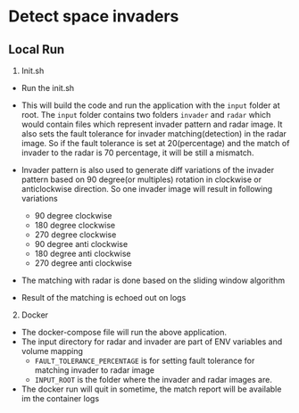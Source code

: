 # Detect space invaders

## Local Run
1. Init.sh
 * Run the init.sh
 * This will build the code and run the application with the `input` folder at root.
   The `input` folder contains two folders `invader` and `radar` which would contain
   files which represent invader pattern and radar image. It also sets the 
   fault tolerance for invader matching(detection) in the radar image.
   So if the fault tolerance is set at 20(percentage) and the match of invader to the radar is
   70 percentage, it will be still a mismatch.
 * Invader pattern is also used to generate diff variations of the invader pattern based on 90 degree(or multiples)
   rotation in clockwise or anticlockwise direction. So one invader image will result in following variations
    * 90 degree clockwise
    * 180 degree clockwise
    * 270 degree clockwise
    * 90 degree anti clockwise
    * 180 degree anti clockwise
    * 270 degree anti clockwise

 * The matching with radar is done based on the sliding window algorithm
   
 * Result of the matching is echoed out on logs
2. Docker
 * The docker-compose file will run the above application.
 * The input directory for radar and invader are part of ENV variables and volume mapping
   * `FAULT_TOLERANCE_PERCENTAGE` is for setting fault tolerance for matching invader to radar image
   *  `INPUT_ROOT` is the folder where the invader and radar images are.
 * The docker run will quit in sometime, the match report will be available im the container logs 


